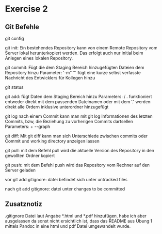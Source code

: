 # Exercise 2

## Git Befehle 

git config 

git init: Ein bestehendes Repository kann von einem Remote Repository vom Server lokal herunterkopiert werden. Das erfolgt auch nur initial beim Anlegen eines lokalen Repository. 

git commit: Fügt die dem Staging Bereich hinzugefügten Dateien dem Repository hinzu
Parameter: '-m"   "' fügt eine kurze selbst verfasste Nachricht des Entwicklers für Kollegen hinzu

git status 

git add: fügt Daten dem Staging Bereich hinzu 
Parameters: <filename> / .    funktioniert entweder direkt mit dem passenden Dateinamen oder mit dem '.' werden direkt alle Ordern inklusive unterordner hinzugefügt 

git log nach einem Commit kann man mit git log Informationen des letzten Commits, bzw, die Beziehung zu vorherigen Commits dartsellen
Parameters: +  --graph

git diff: Mit git diff kann man sich Unterschiede zwischen commits oder Commit und working directory anzeigen lassen 

git pull: mit dem Befehl pull wird die aktuelle Version des Repository in den gewollten Ordner kopiert 

git push: mit dem Befehl push wird das Repository vom Rechner auf den Server geladen  

vor git add gitignore: 
datei befindet sich unter untracked files 

nach git add gitignore: 
datei unter changes to be committed

## Zusatznotiz 
.gitignore Datei laut Angabe *.html und *.pdf hinzufügen, habe ich aber ausgelassen
da sonst nicht ersichtlich ist, dass das README aus Übung 1 mittels Pandoc 
in eine html und pdf Datei umgewandelt wurde.  